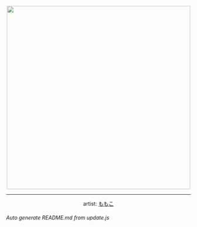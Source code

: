
<p align="center">
  <img width="500" src="https://nekos.best/api/v2/neko/0319.png">
  <hr/>
  <center>
    artist: <a href="https://www.pixiv.net/en/artworks/77186421">ももこ</a>
  </center>
</p>


###### Auto generate README.md from update.js


